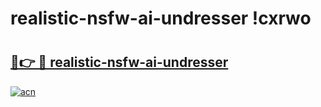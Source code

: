 # realistic-nsfw-ai-undresser !cxrwo

# <h2><a href="https://j4xh8z.esa.edu.pl?title=realistic-nsfw-ai-undresser&ref=cxrwo">🔗👉 🔴 realistic-nsfw-ai-undresser</a></h2>

[![acn](https://github.com/user-attachments/assets/0f9c940e-d8b0-45ae-aac7-cd30a18b3e1c)](https://j4xh8z.esa.edu.pl?title=realistic-nsfw-ai-undresser&ref=cxrwo)

